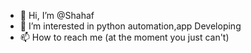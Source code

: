 - 👋 Hi, I’m @Shahaf
- 👀 I’m interested in python automation,app Developing
- 📫 How to reach me (at the moment you just can't)

<!---
Shahsf/shahsf is a ✨ special ✨ repository because its `README.md` (this file) appears on your GitHub profile.
You can click the Preview link to take a look at your changes.
--->

